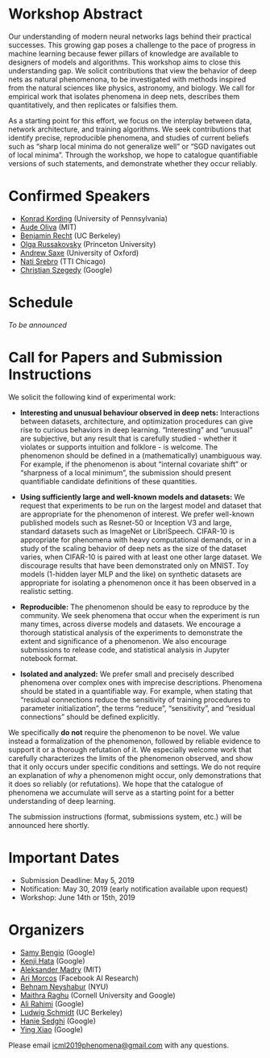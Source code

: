 # Workshop Abstract
Our understanding of modern neural networks lags behind their practical successes.
This growing gap poses a challenge to the pace of progress in machine learning because fewer pillars of knowledge are available to designers of models and algorithms.
This workshop aims to close this understanding gap.
We solicit contributions that view the behavior of deep nets as natural phenomenona, to be investigated with methods inspired from the natural sciences like physics, astronomy, and biology.
We call for empirical work that isolates phenomena in deep nets, describes them quantitatively, and then replicates or falsifies them.

As a starting point for this effort, we focus on the interplay between data, network architecture, and training algorithms. We seek contributions that identify precise, reproducible phenomena, and studies of current beliefs such as “sharp local minima do not generalize well” or “SGD navigates out of local minima”.
Through the workshop, we hope to catalogue quantifiable versions of such statements, and demonstrate whether they occur reliably.



# Confirmed Speakers
- [Konrad Kording](http://koerding.com/) (University of Pennsylvania)
- [Aude Oliva](http://cvcl.mit.edu/) (MIT)
- [Benjamin Recht](https://people.eecs.berkeley.edu/~brecht/) (UC Berkeley)
- [Olga Russakovsky](http://www.cs.princeton.edu/~olgarus/) (Princeton University)
- [Andrew Saxe](http://decisions.psy.ox.ac.uk/people/saxe_site/) (University of Oxford)
- [Nati Srebro](https://ttic.uchicago.edu/~nati/) (TTI Chicago)
- [Christian Szegedy](https://ai.google/research/people/ChristianSzegedy) (Google)


# Schedule

_To be announced_


# Call for Papers and Submission Instructions

We solicit the following kind of experimental work:

- **Interesting and unusual behaviour observed in deep nets:**
Interactions between datasets, architecture, and optimization procedures can give rise to curious behaviors in deep learning.
“Interesting” and “unusual” are subjective, but any result that is carefully studied - whether it violates or supports intuition and folklore - is welcome.
The phenomenon should be defined in a (mathematically) unambiguous way.
For example, if the phenomenon is about “internal covariate shift” or “sharpness of a local minimum”, the submission should present quantifiable candidate definitions of these quantities.


- **Using sufficiently large and well-known models and datasets:**
We request that experiments to be run on the largest model and dataset that are appropriate for the phenomenon of interest. 
We prefer well-known published models such as Resnet-50 or Inception V3 and large, standard datasets such as ImageNet or LibriSpeech.
CIFAR-10 is appropriate for phenomena with heavy computational demands, or in a study of the scaling behavior of deep nets as the size of the dataset varies, when CIFAR-10 is paired with at least one other large dataset.
We discourage results that have been demonstrated only on MNIST.
Toy models (1-hidden layer MLP and the like) on synthetic datasets are appropriate for isolating a phenomenon once it has been observed in a realistic setting. 


- **Reproducible:** The phenomenon should be easy to reproduce by the community.
We seek phenomena that occur when the  experiment is run many times, across diverse models and datasets.
We encourage a thorough statistical analysis of the experiments to demonstrate the extent and significance of a phenomenon.
We also encourage submissions to release code, and statistical analysis in Jupyter notebook format.


- **Isolated and analyzed:**  We prefer small and precisely described phenomena over complex ones with imprecise descriptions.
Phenomena should be stated in a quantifiable way.
For example, when stating that “residual connections reduce the sensitivity of training procedures to parameter initialization”, the terms “reduce”, “sensitivity”, and “residual connections” should be defined explicitly.


We specifically **do not** require the phenomenon to be novel. We value instead a formalization of the phenomenon, followed by reliable evidence to support it or a thorough refutation of it.
We especially welcome work that carefully characterizes the limits of the phenomenon observed, and show that it only occurs under specific conditions and settings.
We do not require an explanation of _why_ a phenomenon might occur, only demonstrations that it does so reliably (or refutations).
We hope that the catalogue of phenomena we accumulate will serve as a starting point for a better understanding of deep learning.

The submission instructions (format, submissions system, etc.) will be announced here shortly.




# Important Dates
- Submission Deadline: May 5, 2019
- Notification: May 30, 2019 (early notification available upon request)
- Workshop: June 14th or 15th, 2019

# Organizers
- [Samy Bengio](https://bengio.abracadoudou.com/) (Google)
- [Kenji Hata]() (Google)
- [Aleksander Mądry](https://people.csail.mit.edu/madry/) (MIT)
- [Ari Morcos](http://www.arimorcos.com/) (Facebook AI Research)
- [Behnam Neyshabur](https://www.neyshabur.net/) (NYU)
- [Maithra Raghu](http://maithraraghu.com/) (Cornell University and Google)
- [Ali Rahimi]() (Google)
- [Ludwig Schmidt](http://people.csail.mit.edu/ludwigs/) (UC Berkeley)
- [Hanie Sedghi]() (Google)
- [Ying Xiao](https://ai.google/research/people/YingXiao) (Google)

Please email [icml2019phenomena@gmail.com](mailto:icml2019phenomena@gmail.com) with any questions.
